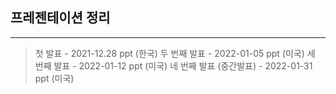 ## 프레젠테이션 정리 
---

> 첫 발표 - 2021-12.28 ppt (한국) 
> 두 번째 발표 - 2022-01-05  ppt (미국) 
> 세 번째 발표 - 2022-01-12 ppt (미국) 
> 네 번째 발표 (중간발표) - 2022-01-31 ppt (미국) 

